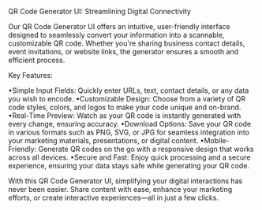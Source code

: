 QR Code Generator UI: Streamlining Digital Connectivity

Our QR Code Generator UI offers an intuitive, user-friendly interface designed to seamlessly convert your information into a scannable, customizable QR code. Whether you're sharing business contact details, event invitations, or website links, the generator ensures a smooth and efficient process.

Key Features:

•Simple Input Fields: Quickly enter URLs, text, contact details, or any data you wish to encode.
•Customizable Design: Choose from a variety of QR code styles, colors, and logos to make your code unique and on-brand.
•Real-Time Preview: Watch as your QR code is instantly generated with every change, ensuring accuracy.
•Download Options: Save your QR code in various formats such as PNG, SVG, or JPG for seamless integration into your marketing materials, presentations, or digital content.
•Mobile-Friendly: Generate QR codes on the go with a responsive design that works across all devices.
•Secure and Fast: Enjoy quick processing and a secure experience, ensuring your data stays safe while generating your QR code.


With this QR Code Generator UI, simplifying your digital interactions has never been easier. Share content with ease, enhance your marketing efforts, or create interactive experiences—all in just a few clicks.

